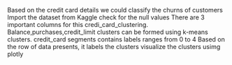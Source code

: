 Based on the credit card details we could classify the churns of customers
Import the dataset from Kaggle
check for the null values
There are 3 important columns for this credi_card_clustering. Balance,purchases,credit_limit
clusters can be formed using k-means clusters.
credit_card segments contains labels ranges from 0 to 4
Based on the row of data presents, it labels the clusters
visualize the clusters usimg plotly
